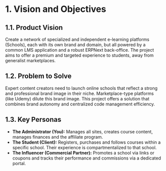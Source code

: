 # 1. Vision and Objectives

## 1.1. Product Vision
Create a network of specialized and independent e-learning platforms (Schools), each with its own brand and domain, but all powered by a common LMS application and a robust ERPNext back-office. The project aims to offer a premium and targeted experience to students, away from generalist marketplaces.

## 1.2. Problem to Solve
Expert content creators need to launch online schools that reflect a strong and professional brand image in their niche. Marketplace-type platforms (like Udemy) dilute this brand image. This project offers a solution that combines brand autonomy and centralized code management efficiency.

## 1.3. Key Personas
* **The Administrator (You):** Manages all sites, creates course content, manages finances and the affiliate program.
* **The Student (Client):** Registers, purchases and follows courses within a specific school. Their experience is compartmentalized to that school.
* **The Influencer (Commercial Partner):** Promotes a school via links or coupons and tracks their performance and commissions via a dedicated portal.
